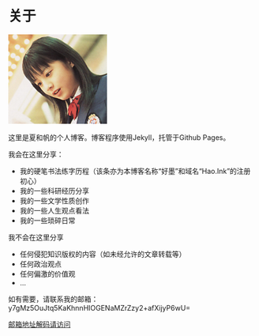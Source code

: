# 关于

<img src="/favicon.png" width="200"> 

这里是夏和帆的个人博客。博客程序使用Jekyll，托管于Github Pages。

我会在这里分享：

- 我的硬笔书法练字历程（该条亦为本博客名称“好墨”和域名“Hao.Ink”的注册初心）
- 我的一些科研经历分享
- 我的一些文学性质创作
- 我的一些人生观点看法
- 我的一些琐碎日常

我不会在这里分享

- 任何侵犯知识版权的内容（如未经允许的文章转载等）
- 任何政治观点
- 任何偏激的价值观
- ...

如有需要，请联系我的邮箱：y7gMz5OuJtq5KaKhnnHIOGENaMZrZzy2+afXijyP6wU=

[邮箱地址解码请访问](https://www.online-toolz.com/tools/text-encryption-decryption.php)

